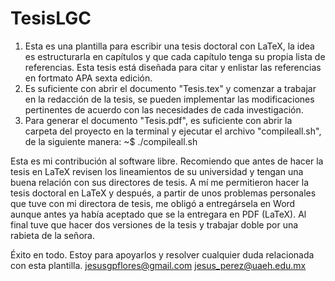# TesisLGC
1. Esta es una plantilla para escribir una tesis doctoral con LaTeX, la idea es estructurarla en capítulos y que cada capítulo tenga su propia lista de referencias. Esta tesis está diseñada para citar y enlistar las referencias en fortmato APA sexta edición.
2. Es suficiente con abrir el documento "Tesis.tex" y comenzar a trabajar en la redacción de la tesis, se pueden implementar las modificaciones pertinentes de acuerdo con las necesidades de cada investigación.
3. Para generar el documento "Tesis.pdf", es suficiente con abrir la carpeta del proyecto en la terminal y ejecutar el archivo "compileall.sh", de la siguiente manera: ~$ ./compileall.sh

Esta es mi contribución al software libre.
Recomiendo que antes de hacer la tesis en LaTeX revisen los lineamientos de su universidad y tengan una buena relación con sus directores de tesis. A mí me permitieron hacer la tesis doctoral en LaTeX y después, a partir de unos problemas personales que tuve con mi directora de tesis, me obligó a entregársela en Word aunque antes ya había aceptado que se la entregara en PDF (LaTeX). Al final tuve que hacer dos versiones de la tesis y trabajar doble por una rabieta de la señora. 

Éxito en todo. 
Estoy para apoyarlos y resolver cualquier duda relacionada con esta plantilla.
jesusgpflores@gmail.com
jesus_perez@uaeh.edu.mx
